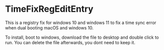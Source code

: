 # TimeFixRegEditEntry
This is a registry fix for windows 10 and windows 11 to fix a time sync error when dual booting macOS and windows 10.

To install, boot to windows, download the file to desktop and double click to run.
You can delete the file afterwards, you dont need to keep it.

